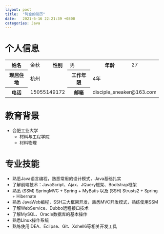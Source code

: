 ```yaml
---
layout: post
title:  "阿金的简历"
date:   2021-6-16 22:21:39 +0800
categories: Java
---
```


# 个人信息
<table>
	<tr>
		<th>姓名</th>
		<td>金秋</td>
		<th>性别</th>
		<td>男</td>
		<th>年龄</th>
		<td>27</td>
	</tr>
	<tr>
		<th>现居住地</th>
		<td colspan="2">杭州</td>
		<th>工作年限</th>
		<td colspan="2">4年</td>
	</tr>
	<tr>
		<th>电话</th>
		<td colspan="2">15055149172</td>
		<th>邮箱</th>
		<td colspan="2">disciple_sneaker@163.com</td>
	</tr>
</table>


# 教育背景
- 合肥工业大学
	- 材料与工程学院
	- 材料物理

# 专业技能
- 熟悉Java语言编程，熟悉常用的设计模式，Java基础扎实
- 了解前端技术：JavaScript、Ajax、JQuery框架、Bootstrap框架
- 熟悉 (SSM) SpringMVC + Spring + MyBatis 以及 (SSH) Strusts2  + Spring + Hibernate
- 熟悉 JavaWeb编程，SSH三大框架开发，熟悉MVC开发模式，熟练使用SSM
- 了解WebService、Dubbo远程接口技术
- 了解MySQL、Oracle数据库的基本操作
- 熟悉Linux操作系统
- 熟练使用IDEA、Eclipse、Git、Xshell6等相关开发工具